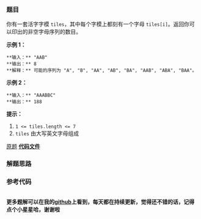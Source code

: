 ### 题目
你有一套活字字模 `tiles`，其中每个字模上都刻有一个字母 `tiles[i]`。返回你可以印出的非空字母序列的数目。



**示例 1：**

    
    
    **输入：** "AAB"
    **输出：** 8
    **解释：** 可能的序列为 "A", "B", "AA", "AB", "BA", "AAB", "ABA", "BAA"。
    

**示例 2：**

    
    
    **输入：** "AAABBC"
    **输出：** 188
    



**提示：**

  1. `1 <= tiles.length <= 7`
  2. `tiles` 由大写英文字母组成

[原题](https://leetcode-cn.com/problems/letter-tile-possibilities/)    **[代码文件]()**


### 解题思路




### 参考代码

```go


```




**更多题解可以在我的[github](https://github.com/LZH139/leetcode_Go)上看到，每天都在持续更新，觉得还不错的话，记得点个小星星哈，谢谢啦**
